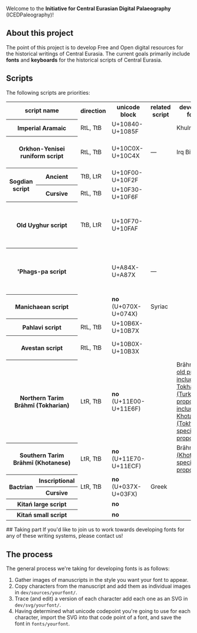 Welcome to the **Initiative for Central Eurasian Digital Palaeography** (ICEDPaleography)!

## About this project
The point of this project is to develop Free and Open digital resources for the historical writings of Central Eurasia.  The current goals primarily include **fonts** and **keyboards** for the historical scripts of Central Eurasia.

## Scripts
The following scripts are priorities:
<table>
   <tr>
      <th colspan="2">script name</th>
      <th>direction</th>
      <th>unicode block</th>
      <th>related script</th>
      <th>developed fonts</th>
      <th>other fonts</th>
   </tr>
   <tr>
      <th colspan="2">Imperial Aramaic</th>
      <td>RtL, TtB</td>
      <td>U+10840-U+1085F</td>
      <td></td>
      <td>Khulmi</td>
   </tr>
   <tr>
      <th colspan="2">Orkhon-Yenisei runiform script</th>
      <td>RtL, TtB</td>
      <td>U+10C0X-U+10C4X</td>
      <td>—</td>
      <td>Irq Bitig</td>
      <td>Orkun, <a href="http://www.ukij.org/fonts/">UKIJ Orxun-Yensey</a></td>
   </tr>
   <tr>
      <th rowspan="2">Sogdian script</th>
      <th>Ancient</th>
      <td>TtB, LtR</td>
      <td>U+10F00-U+10F2F</td>
   </tr>
   <tr>
      <th>Cursive</th>
      <td>RtL, TtB</td>
      <td>U+10F30-U+10F6F</td>
   </tr>
   <tr>
      <th colspan="2">Old Uyghur script</th>
      <td>TtB, LtR</td>
      <td>U+10F70-U+10FAF</td>
      <td></td>
      <td></td>
      <td><a href="http://www.ukij.org/fonts/">UKIJ Orxun-Yensey</a>, <a href="http://www.daicing.com/manchu/index.php?page=fonts-downloads">Daicing</a>, <a href="https://www.turkolog.ist/">Islamic Old Uyghur</a></td>
   </tr>
   <tr>
      <th colspan="2">'Phags-pa script</th>
      <td></td>
      <td>U+A84X-U+A87X</td>
      <td>—</td>
      <td></td>
      <td>BabelStone Phags-pa Book, Microsoft PhagsPa, Code2000</td>
   </tr>
   <tr>
      <th colspan="2">Manichaean script</th>
      <td></td>
      <td><b>no</b> (U+070X-U+074X)</td>
      <td>Syriac</td>
      <td></td>
      <td></td>
   </tr>
   <tr>
      <th colspan="2">Pahlavi script</th>
      <td>RtL, TtB</td>
      <td>U+10B6X-U+10B7X</td>
      <td></td>
      <td></td>
   </tr>
   <tr>
      <th colspan="2">Avestan script</th>
      <td>RtL, TtB</td>
      <td>U+10B0X-U+10B3X</td>
      <td></td>
      <td></td>
      <td>Ahuramzda, Zavesta, Avestan</td>
   </tr>
   <tr>
      <th colspan="2">Northern Tarim Brāhmī (Tokharian)</th>
      <td>LtR, TtB</td>
      <td><b>no</b> (U+11E00-U+11E6F)</td>
      <td></td>
      <td>Brāhmī <a href="http://www.unicode.org/L2/L2003/03249r-brahmi-proposal.pdf">(an old proposal including Tokharian)</a>, <a href="https://www.unicode.org/L2/L2014/14192-turkestani.pdf">(Turkestani proposal, includes Khotanese)</a>, <a href="https://www.unicode.org/L2/L2015/15023-tocharian.pdf">(Tokharian-specific proposal)</a></td>
      <td></td>
   </tr>
   <tr>
      <th colspan="2">Southern Tarim Brāhmī (Khotanese)</th>
      <td>LtR, TtB</td>
      <td><b>no</b> (U+11E70-U+11ECF)</td>
      <td></td>
      <td>Brāhmī <a href="https://www.unicode.org/L2/L2015/15022-khotanese.pdf">(Khotanese-specific proposal)</a></td>
      <td></td>
   </tr>
   <tr>
      <th rowspan="2">Bactrian</th>
      <th>Inscriptional</th>
      <td rowspan="2">LtR, TtB</td>
      <td rowspan="2"><b>no</b> (U+037X-U+03FX)</td>
      <td rowspan="2">Greek</td>
      <td rowspan="2"></td>
   </tr>
   <tr>
      <th>Cursive</th>
   </tr>
   <tr>
      <th colspan="2">Kitań large script</th>
      <td></td>
      <td><b>no</b></td>
      <td></td>
      <td></td>
   </tr>
   <tr>
      <th colspan="2">Kitań small script</th>
      <td></td>
      <td><b>no</b></td>
      <td></td>
      <td></td>
   </tr>
</table>
## Taking part
If you'd like to join us to work towards developing fonts for any of these writing systems, please contact us!

## The process
The general process we're taking for developing fonts is as follows:

1. Gather images of manuscripts in the style you want your font to appear.
2. Copy characters from the manuscript and add them as individual images in `dev/sources/yourfont/`.
3. Trace (and edit) a version of each character add each one as an SVG in `dev/svg/yourfont/`.
4. Having determined what unicode codepoint you're going to use for each character, import the SVG into that code point of a font, and save the font in `fonts/yourfont`.
